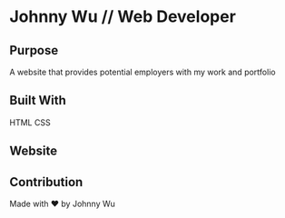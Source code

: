 # Johnny Wu // Web Developer

## Purpose
A website that provides potential employers with my work and portfolio

## Built With
HTML
CSS

## Website


## Contribution
Made with ❤️ by Johnny Wu
